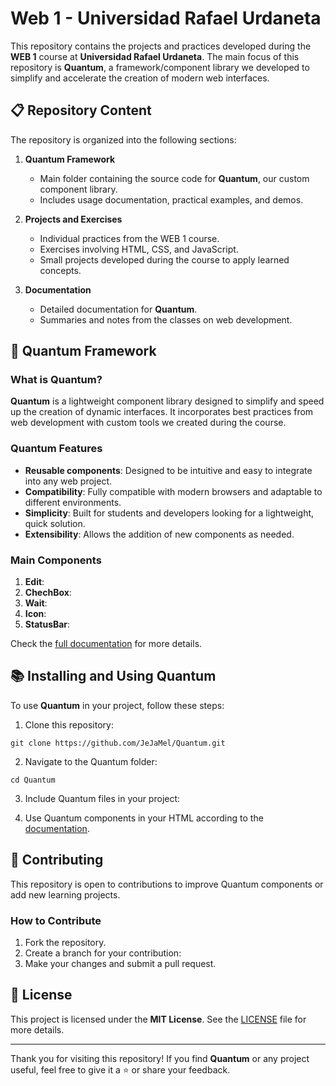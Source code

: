 # Web 1 - Universidad Rafael Urdaneta  

This repository contains the projects and practices developed during the **WEB 1** course at **Universidad Rafael Urdaneta**. The main focus of this repository is **Quantum**, a framework/component library we developed to simplify and accelerate the creation of modern web interfaces.  

## 📋 Repository Content  

The repository is organized into the following sections:  

1. **Quantum Framework**  
   - Main folder containing the source code for **Quantum**, our custom component library.  
   - Includes usage documentation, practical examples, and demos.  

2. **Projects and Exercises**  
   - Individual practices from the WEB 1 course.  
   - Exercises involving HTML, CSS, and JavaScript.  
   - Small projects developed during the course to apply learned concepts.  

3. **Documentation**  
   - Detailed documentation for **Quantum**.  
   - Summaries and notes from the classes on web development.  

## 🚀 Quantum Framework  

### What is Quantum?  

**Quantum** is a lightweight component library designed to simplify and speed up the creation of dynamic interfaces. It incorporates best practices from web development with custom tools we created during the course.  

### Quantum Features  

- **Reusable components**: Designed to be intuitive and easy to integrate into any web project.  
- **Compatibility**: Fully compatible with modern browsers and adaptable to different environments.  
- **Simplicity**: Built for students and developers looking for a lightweight, quick solution.  
- **Extensibility**: Allows the addition of new components as needed.  

### Main Components  

1. **Edit**:
2. **ChechBox**: 
3. **Wait**:
4. **Icon**:  
5. **StatusBar**: 


Check the [full documentation](./Quantum/README.md) for more details.  

## 📚 Installing and Using Quantum  

To use **Quantum** in your project, follow these steps:  

1. Clone this repository:

```
git clone https://github.com/JeJaMel/Quantum.git
```
 
2. Navigate to the Quantum folder:  

```
cd Quantum
```

3. Include Quantum files in your project:  

4. Use Quantum components in your HTML according to the [documentation](./Quantum/README.md).  

## 🤝 Contributing  

This repository is open to contributions to improve Quantum components or add new learning projects.  

### How to Contribute  

1. Fork the repository.  
2. Create a branch for your contribution:  
3. Make your changes and submit a pull request.  

## 📄 License  

This project is licensed under the **MIT License**. See the [LICENSE](./LICENSE) file for more details.  

---

Thank you for visiting this repository! If you find **Quantum** or any project useful, feel free to give it a ⭐ or share your feedback.  
